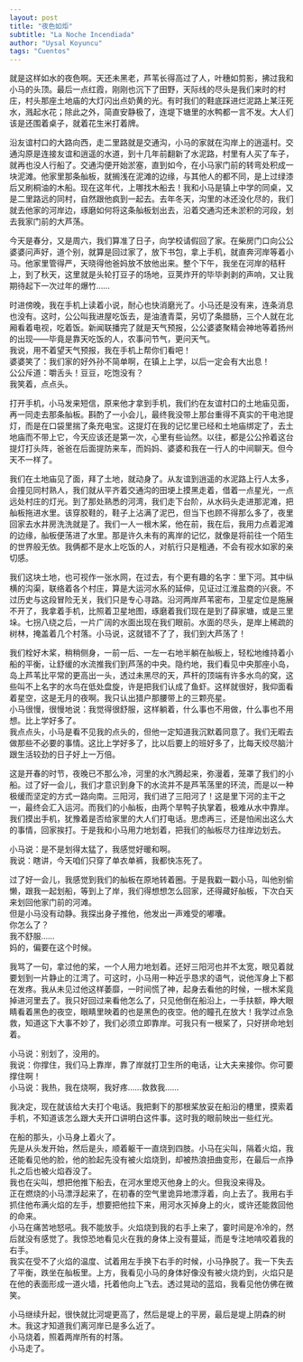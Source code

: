 ```yaml
---
layout: post
title: "夜色如炬"
subtitle: "La Noche Incendiada"
author: "Uysal Koyuncu"
tags: "Cuentos"
---
```


就是这样如水的夜色啊。天还未黑老，芦苇长得高过了人，叶穗如剪影，拂过我和小马的头顶。最后一点红霞，刚刚也沉下了田野，天际线的尽头是我们来时的村庄，村头那座土地庙的大灯闪出点奶黄的光。有时我们的鞋底踩进烂泥路上某汪死水，溅起水花；除此之外，简直安静极了，连堤下塘里的水鸭都一言不发。大人们该是还围着桌子，就着花生米打着牌。  
  
沿友谊村口的大路向西，走二里路就是交通沟，小马的家就在沟岸上的逍遥村。交通沟原是连接友谊和逍遥的水道，到十几年前翻新了水泥路，村里有人买了车子，就再也没人行船了。交通沟便开始淤塞，直到如今，在小马家门前的转弯处积成一块泥滩。他家里那条舢板，就搁浅在泥滩的边缘，与其他人的都不同，是上过绿漆后又刷桐油的木船。现在这年代，上哪找木船去！我和小马是镇上中学的同桌，又是二里路远的同村，自然跟他疯到一起去。去年冬天，沟里的冰还没化尽的，我们就去他家的河岸边，琢磨如何将这条舢板划出去，沿着交通沟还未淤积的河段，划去我家门前的大芦荡。  
  
今天是春分，又是周六，我们算准了日子，向学校请假回了家。在柴房门口向公公婆婆问声好，道个别，就算是回过家了，放下书包，拿上手机，就直奔河岸等着小马。他家里管得严，天晓得他爸妈放不放他出来。整个下午，我坐在河岸的秸秆上，到了秋天，这里就是头轮打豆子的场地，豆荚炸开的毕毕剥剥的声响，又让我期待起下一次过年的爆竹……  
  
时进傍晚，我在手机上读着小说，耐心也快消磨光了。小马还是没有来，连条消息也没有。这时，公公叫我进屋吃饭去，是油渣青菜，另切了条腊肠，三个人就在北厢看着电视，吃着饭。新闻联播完了就是天气预报，公公婆婆聚精会神地等着扬州的出现——毕竟是靠天吃饭的人，农事问节气，更问天气。  
我说，用不着望天气预报，我在手机上帮你们看吧！  
婆婆笑了：我们家的好外孙不简单啊，在镇上上学，以后一定会有大出息！  
公公斥道：嚼舌头！豆豆，吃饱没有？  
我笑着，点点头。  
  
打开手机，小马发来短信，原来他才拿到手机，我们约在友谊村口的土地庙见面，再一同走去那条舢板。斟酌了一小会儿，最终我没带上那台重得不真实的干电池提灯，而是在口袋里揣了条充电宝。这提灯在我的记忆里已经和土地庙绑定了，去土地庙而不带上它，今天应该还是第一次，心里有些讪然。以往，都是公公拎着这台提灯打头阵，爸爸在后面提防来车，而妈妈、婆婆和我在一行人的中间聊天。但今天不一样了。  
  
我们在土地庙见了面，拜了土地，就动身了。从友谊到逍遥的水泥路上行人太多，会撞见同村熟人，我们就从平齐着交通沟的田埂上摸黑走着，借着一点星光，一点远处村庄的灯光。到了那处熟悉的河湾，我们走下台阶，从水码头走进那泥滩，把舢板拖进水里。该穿胶鞋的，鞋子上沾满了泥巴，但当下也顾不得那么多了，夜里回家去水井房洗洗就是了。我们一人一根木桨，他在前，我在后，我用力点着泥滩的边缘，舢板便荡进了水里。那是许久未有的离岸的记忆，就像是将前往一个陌生的世界般无依。我俩都不是水上吃饭的人，对航行只是粗通，不会有视水如家的亲切感。  
  
我们这块土地，也可视作一张水网，在过去，有个更有趣的名字：里下河。其中纵横的沟渠，联络着各个村庄，算是大运河水系的延伸，见证过江淮盐商的兴衰。不过历史与这段冒险无关，我们只是专心寻路。沿河两岸芦苇密布，卫星定位是施展不开了，我拿着手机，比照着卫星地图，琢磨着我们现在是到了薛家塘，或是三里垛。七拐八绕之后，一片广阔的水面出现在我们眼前。水面的尽头，是岸上稀疏的树林，掩盖着几个村落。小马说，这就错不了了，我们到大芦荡了！  
  
我们栓好木桨，稍稍侧身，一前一后、一左一右地半躺在舢板上，轻松地维持着小船的平衡，让舒缓的水流推我们到芦荡的中央。隐约地，我们看见中央那座小岛，岛上芦苇比平常的更高出一头，透过未黑尽的天，芦杆的顶端有许多水鸟的窝，这些叫不上名字的水鸟在低处盘旋，许是把我们认成了鱼虾。这样就很好，我仰面看着星空，这是无月的夜啊。我只认出猎户那腰带上的三颗亮星。  
小马很慢，很慢地说：我觉得很舒服，这样躺着，什么事也不用做，什么事也不用想。比上学好多了。  
我点点头，小马是看不见我的点头的，但他一定知道我沉默着同意了。我们无暇去做那些不必要的事情。这比上学好多了，比以后要上的班好多了，比每天绞尽脑汁跟生活较劲的日子好上一万倍。  
  
这是开春的时节，夜晚已不那么冷，河里的水汽腾起来，弥漫着，笼罩了我们的小船。过了好一会儿，我们才意识到身下的水流并不是芦苇荡里的环流，而是以一种极缓而坚定的方式一路向南。三阳河，我们进了三阳河了！这是里下河的主干之一，最终会汇入运河。而我们的小舢板，由两个旱鸭子执掌着，极难从水中靠岸。我们摸出手机，犹豫着是否给家里的大人们打电话。思虑再三，还是怕闹出这么大的事情，回家挨打。于是我和小马用力地划着，把我们的舢板尽力往岸边划去。  
  
小马说：是不是划得太猛了，我感觉好暖和啊。  
我说：瞎讲，今天咱们只穿了单衣单裤，我都快冻死了。  
  
过了好一会儿，我感觉到我们的舢板在原地转着圈。于是我戳一戳小马，叫他别偷懒，跟我一起划船，等到上了岸，我们得想想怎么回家，还得藏好舢板，下次白天来划回他家门前的河滩。  
但是小马没有动静。我探出身子推他，他发出一声难受的嘟囔。  
你怎么了？  
我不舒服……  
妈的，偏要在这个时候。  
  
我骂了一句，拿过他的桨，一个人用力地划着。还好三阳河也并不太宽，眼见着就要划到一片静止的江湾了。可这时，小马用一种近乎恳求的语气，说他浑身上下都在发疼。我从未见过他这样萎靡，一时间慌了神，起身去看他的时候，一根木桨竟掉进河里去了。我只好回过来看他怎么了，只见他倒在船沿上，一手扶额，睁大眼睛看着黑色的夜空，眼睛里映着的也是黑色的夜空。他的瞳孔在放大！我学过点急救，知道这下大事不妙了，我们必须立即靠岸。可我只有一根桨了，只好拼命地划着。  
  
小马说：别划了，没用的。  
我说：你撑住，我们马上靠岸，靠了岸就打卫生所的电话，让大夫来接你。你可要撑住啊！  
小马说：我热，我在烧啊，我好疼……救救我……  
  
我决定，现在就该给大夫打个电话。我把剩下的那根桨放妥在船沿的槽里，摸索着手机，不知道该怎么跟大夫开口讲明白这件事。这时我的眼前映出一些红光。  
  
在船的那头，小马身上着火了。  
先是从头发开始，然后是头，顺着躯干一直烧到四肢。小马在尖叫，隔着火焰，我还能看见他的脸，他的脸起先没有被火焰烧到，却被热浪扭曲变形，在最后一点挣扎之后也被火焰吞没了。  
我也在尖叫，想把他推下船去，在河水里熄灭他身上的火。但我没来得及。  
正在燃烧的小马漂浮起来了，在初春的空气里诡异地漂浮着，向上去了。我用右手抓住他布满火焰的左手，想要把他拉下来，用河水灭掉身上的火，或许还能救回他的命来。  
小马在痛苦地怒吼。我不能放手。火焰烧到我的右手上来了，霎时间是冷冷的，然后就没有感觉了。我惊恐地看见火在我的身体上没有蔓延，而是专注地啃咬着我的右手。  
我实在受不了火焰的温度、试着用左手换下右手的时候，小马挣脱了。我一下失去了平衡，跌坐在舢板里。上方，我看见小马的身体好像没有被火烧灼到，火焰只是在他的表面形成一道火墙，托着他向上飞去。透过晃动的蓝焰，我看见他仿佛在微笑。  
  
小马继续升起，很快就比河堤更高了，然后是堤上的平房，最后是堤上阴森的树木。我这才知道我们离河岸已是多么近了。  
小马烧着，照着两岸所有的村落。  
小马走了。  
